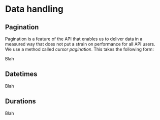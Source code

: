 # Data handling

## Pagination

Pagination is a feature of the API that enables us to deliver data in a measured way that does not put a strain on performance for all API users. We use a method called _cursor pagination_. This takes the following form:

Blah

## Datetimes

Blah

## Durations

Blah
